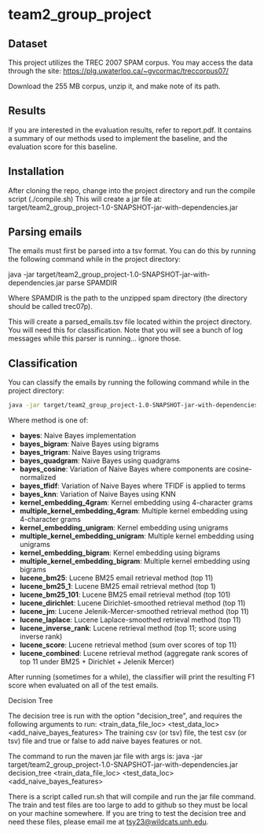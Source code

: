 # team2_group_project

## Dataset

This project utilizes the TREC 2007 SPAM corpus. You may access the data through the site: https://plg.uwaterloo.ca/~gvcormac/treccorpus07/

Download the 255 MB corpus, unzip it, and make note of its path.

## Results

If you are interested in the evaluation results, refer to report.pdf. It contains a summary of our methods used to implement the baseline, and the evaluation score for this baseline.

## Installation

After cloning the repo, change into the project directory and run the compile script (./compile.sh)
This will create a jar file at: target/team2_group_project-1.0-SNAPSHOT-jar-with-dependencies.jar

## Parsing emails

The emails must first be parsed into a tsv format. You can do this by running the following command while in the project directory:

java -jar target/team2_group_project-1.0-SNAPSHOT-jar-with-dependencies.jar parse SPAMDIR

Where SPAMDIR is the path to the unzipped spam directory (the directory should be called trec07p).

This will create a parsed_emails.tsv file located within the project directory. You will need this for classification.
Note that you will see a bunch of log messages while this parser is running... ignore those.

## Classification

You can classify the emails by running the following command while in the project directory:

```bash
java -jar target/team2_group_project-1.0-SNAPSHOT-jar-with-dependencies.jar classify METHOD
```

Where method is one of:

 * **bayes**: Naive Bayes implementation
 * **bayes_bigram**: Naive Bayes using bigrams
 * **bayes_trigram**: Naive Bayes using trigrams
 * **bayes_quadgram**: Naive Bayes using quadgrams
 * **bayes_cosine**: Variation of Naive Bayes where components are cosine-normalized
 * **bayes_tfidf**: Variation of Naive Bayes where TFIDF is applied to terms
 * **bayes_knn**: Variation of Naive Bayes using KNN
 * **kernel_embedding_4gram**: Kernel embedding using 4-character grams
 * **multiple_kernel_embedding_4gram**: Multiple kernel embedding using 4-character grams
 * **kernel_embedding_unigram**: Kernel embedding using unigrams
 * **multiple_kernel_embedding_unigram**: Multiple kernel embedding using unigrams
 * **kernel_embedding_bigram**: Kernel embedding using bigrams
 * **multiple_kernel_embedding_bigram**: Multiple kernel embedding using bigrams 
 * **lucene_bm25**: Lucene BM25 email retrieval method (top 11)
 * **lucene_bm25_1**: Lucene BM25 email retrieval method (top 1)
 * **lucene_bm25_101**: Lucene BM25 email retrieval method (top 101)
 * **lucene_dirichlet**: Lucene Dirichlet-smoothed retrieval method (top 11)
 * **lucene_jm**: Lucene Jelenik-Mercer-smoothed retrieval method (top 11)
 * **lucene_laplace**: Lucene Laplace-smoothed retrieval method (top 11)
 * **lucene_inverse_rank**: Lucene retrieval method (top 11; score using inverse rank)
 * **lucene_score**: Lucene retrieval method (sum over scores of top 11)
 * **lucene_combined**: Lucene retrieval method (aggregate rank scores of top 11 under BM25 + Dirichlet + Jelenik Mercer)

After running (sometimes for a while), the classifier will print the resulting F1 score when evaluated on all of the test emails.




Decision Tree


The decision tree is run with the option "decision_tree", and requires the following arguments to run: 
  <train_data_file_loc> <test_data_loc> <add_naive_bayes_features>
  The training csv (or tsv) file, the test csv (or tsv) file and true or false to add naive bayes features or not.

The command to run the maven jar file with args is:
java -jar target/team2_group_project-1.0-SNAPSHOT-jar-with-dependencies.jar decision_tree <train_data_file_loc> <test_data_loc> <add_naive_bayes_features> 

There is a script called run.sh that will compile and run the jar file command. The train and test files are too large to add to github so they must be local on your machine somewhere. If you are tring to test the decision tree and need these files, please email me at tsy23@wildcats.unh.edu.


